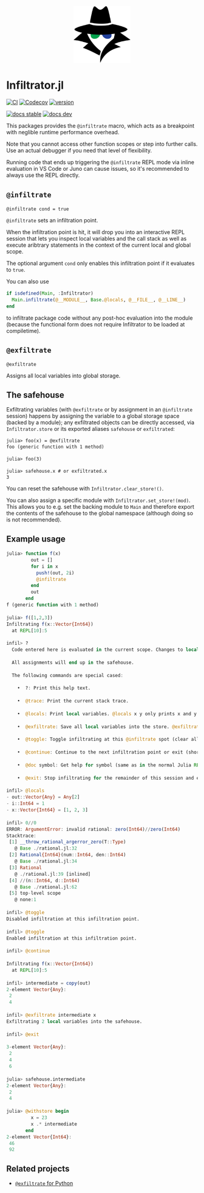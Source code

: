 <div align="center">
<picture>
  <source media="(prefers-color-scheme: dark)" srcset="docs/src/assets/logo-dark.svg">
  <source media="(prefers-color-scheme: light)" srcset="docs/src/assets/logo.svg">
  <img alt="Infiltrator Logo" src="docs/src/assets/logo.svg" width="150px">
</picture>
</div>

# Infiltrator.jl

[![CI](https://github.com/JuliaDebug/Infiltrator.jl/actions/workflows/CI.yml/badge.svg)](https://github.com/JuliaDebug/Infiltrator.jl/actions/workflows/CI.yml) [![Codecov](https://codecov.io/gh/JuliaDebug/Infiltrator.jl/branch/master/graph/badge.svg)](https://codecov.io/gh/JuliaDebug/Infiltrator.jl) [![version](https://juliahub.com/docs/Infiltrator/version.svg)](https://juliahub.com/ui/Packages/Infiltrator/ge3PS)

[![docs stable](https://img.shields.io/badge/docs-stable-blue.svg)](https://juliadebug.github.io/Infiltrator.jl/stable) [![docs dev](https://img.shields.io/badge/docs-dev-blue.svg)](https://juliadebug.github.io/Infiltrator.jl/dev)

This packages provides the `@infiltrate` macro, which acts as a breakpoint with neglible runtime
performance overhead.

Note that you cannot access other function scopes or step into further calls. Use an actual debugger
if you need that level of flexibility.

Running code that ends up triggering the `@infiltrate` REPL mode via inline evaluation in VS Code
or Juno can cause issues, so it's recommended to always use the REPL directly.

## `@infiltrate`
    @infiltrate cond = true

`@infiltrate` sets an infiltration point.

When the infiltration point is hit, it will drop you into an interactive REPL session that
lets you inspect local variables and the call stack as well as execute aribtrary statements
in the context of the current local and global scope.

The optional argument `cond` only enables this infiltration point if it evaluates to `true`.

You can also use
```julia
if isdefined(Main, :Infiltrator)
  Main.infiltrate(@__MODULE__, Base.@locals, @__FILE__, @__LINE__)
end
```
to infiltrate package code without any post-hoc evaluation into the module (because the
functional form does not require Infiltrator to be loaded at compiletime).

## `@exfiltrate`
    @exfiltrate

Assigns all local variables into global storage.

## The safehouse
Exfiltrating variables (with `@exfiltrate` or by assignment in an `@infiltrate` session) happens by
assigning the variable to a global storage space (backed by a module); any exfiltrated objects
can be directly accessed, via `Infiltrator.store` or its exported aliases `safehouse` or `exfiltrated`:
```
julia> foo(x) = @exfiltrate
foo (generic function with 1 method)

julia> foo(3)

julia> safehouse.x # or exfiltrated.x
3
```

You can reset the safehouse with `Infiltrator.clear_store!()`.

You can also assign a specific module with `Infiltrator.set_store!(mod)`. This allows you to e.g. set the
backing module to `Main` and therefore export the contents of the safehouse to the global namespace
(although doing so is not recommended).

## Example usage
```julia
julia> function f(x)
         out = []
         for i in x
           push!(out, 2i)
           @infiltrate
         end
         out
       end
f (generic function with 1 method)

julia> f([1,2,3])
Infiltrating f(x::Vector{Int64})
  at REPL[10]:5

infil> ?
  Code entered here is evaluated in the current scope. Changes to local variables are not possible; global variables can only be changed with eval/@eval.

  All assignments will end up in the safehouse.

  The following commands are special cased:

    •  ?: Print this help text.

    •  @trace: Print the current stack trace.

    •  @locals: Print local variables. @locals x y only prints x and y.

    •  @exfiltrate: Save all local variables into the store. @exfiltrate x y saves x and y; this variant can also exfiltrate variables defined in the infil> REPL.

    •  @toggle: Toggle infiltrating at this @infiltrate spot (clear all with Infiltrator.clear_disabled!()).

    •  @continue: Continue to the next infiltration point or exit (shortcut: Ctrl-D).

    •  @doc symbol: Get help for symbol (same as in the normal Julia REPL).

    •  @exit: Stop infiltrating for the remainder of this session and exit (on Julia versions prior to 1.5 this needs to be manually cleared with Infiltrator.end_session!()).

infil> @locals
- out::Vector{Any} = Any[2]
- i::Int64 = 1
- x::Vector{Int64} = [1, 2, 3]

infil> 0//0
ERROR: ArgumentError: invalid rational: zero(Int64)//zero(Int64)
Stacktrace:
 [1] __throw_rational_argerror_zero(T::Type)
   @ Base ./rational.jl:32
 [2] Rational{Int64}(num::Int64, den::Int64)
   @ Base ./rational.jl:34
 [3] Rational
   @ ./rational.jl:39 [inlined]
 [4] //(n::Int64, d::Int64)
   @ Base ./rational.jl:62
 [5] top-level scope
   @ none:1

infil> @toggle
Disabled infiltration at this infiltration point.

infil> @toggle
Enabled infiltration at this infiltration point.

infil> @continue

Infiltrating f(x::Vector{Int64})
  at REPL[10]:5

infil> intermediate = copy(out)
2-element Vector{Any}:
 2
 4

infil> @exfiltrate intermediate x
Exfiltrating 2 local variables into the safehouse.

infil> @exit

3-element Vector{Any}:
 2
 4
 6

julia> safehouse.intermediate
2-element Vector{Any}:
 2
 4

julia> @withstore begin
         x = 23
         x .* intermediate
       end
2-element Vector{Int64}:
 46
 92
```

## Related projects
- [`@exfiltrate` for Python](https://github.com/NightMachinary/PyExfiltrator)
